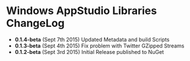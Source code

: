 Windows AppStudio Libraries ChangeLog
=====================================

- **0.1.4-beta** (Sept 7th 2015) Updated Metadata and build Scripts 
- **0.1.3-beta** (Sept 4th 2015) Fix problem with Twitter GZipped Streams
- **0.1.2-beta** (Sept 3rd 2015) Initial Release published to NuGet
	